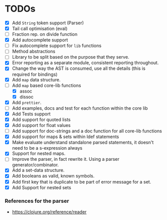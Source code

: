 # TODOs

-   [x] Add `String` token support (Parser)
-   [x] Tail call optimisation (eval)
-   [ ] Fraction rep. on divide function
-   [x] Add autocomplete support
-   [ ] Fix autocomplete support for `lib` functions
-   [ ] Method abstractions
-   [ ] Library to be split based on the purpose that they serve.
-   [x] Error reporting as a separate module, consistent reporting throughout.
-   [x] Change the way the AST is consumed, use all the details (this is required for bindings)
-   [x] Add `map` data structure.
-   [ ] Add `map` based core-lib functions
    -   [x] assoc
    -   [x] dissoc
-   [x] Add `prettier`.
-   [ ] Add examples, docs and test for each function within the core lib
-   [x] Add Tests support
-   [x] Add support for quoted lists
-   [x] Add support for float values
-   [ ] Add support for doc-strings and a doc function for all core-lib functions
-   [x] Add support for maps & sets within ldef statements
-   [x] Make evaluate understand standalone parsed statements, it doesn't need to
        be a s-expression always
-   [x] Support for nested maps.
-   [ ] Improve the parser, in fact rewrite it. Using a parser generator/combinator.
-   [x] Add a set-data structure.
-   [x] Add booleans as valid, known symbols.
-   [x] Add first key that is duplicate to be part of error message for a set.
-   [x] Add Support for nested sets

### References for the parser

-   https://clojure.org/reference/reader
